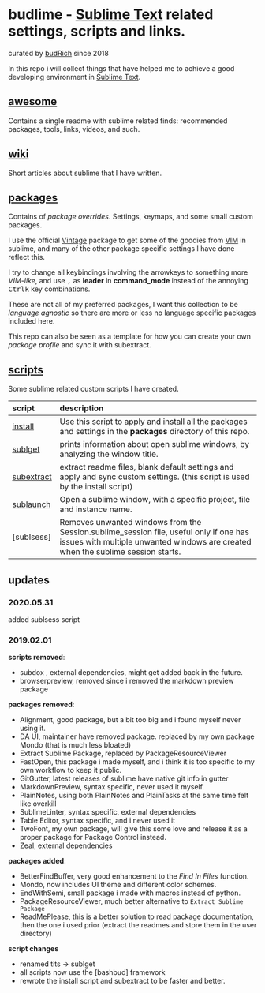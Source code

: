 # budlime - [Sublime Text] related settings, scripts and links.
curated by [budRich] since 2018  

In this repo i will collect things that have helped me to achieve a good developing environment in [Sublime Text].  

## [awesome]

Contains a single readme with sublime related finds: recommended packages, tools, links, videos, and such.

## [wiki]

Short articles about sublime that I have written.

## [packages]

Contains of *package overrides*. Settings, keymaps, and some small custom packages.

I use the official [Vintage] package to get some of the goodies from [VIM] in sublime, and many of the other package specific settings I have done reflect this.  

I try to change all keybindings involving the arrowkeys to something more *VIM-like*, and use <kbd>,</kbd> as **leader** in **command_mode** instead of the annoying <kbd>Ctrl</kbd><kbd>k</kbd> key combinations.

These are not all of my preferred packages, I want this collection to be *language agnostic* so there are more or less no language specific packages included here.

This repo can also be seen as a template for how you can create your own *package profile* and sync it with subextract.

## [scripts]  

Some sublime related custom scripts I have created.  

| script       | description
|:-------------|:---------------------------
| [install]    | Use this script to apply and install all the packages and settings in the **packages** directory of this repo.
| [sublget]    | prints information about open sublime windows, by analyzing the window title.
| [subextract] | extract readme files, blank default settings and apply and sync custom settings. (this script is used by the install script)
| [sublaunch]  | Open a sublime window, with a specific project, file and instance name.          |
| [sublsess]  | Removes unwanted windows from the Session.sublime_session file, useful only if one has issues with multiple unwanted windows are created when the sublime session starts.          |

## updates

### 2020.05.31
added sublsess script

### 2019.02.01

**scripts removed**:  
- subdox , external dependencies, might get added back in the future.
- browserpreview, removed since i removed the markdown preview package

**packages removed**:  
- Alignment, good package, but a bit too big and i found myself never using it.
- DA UI, maintainer have removed package. replaced by my own package Mondo (that is much less bloated)
- Extract Sublime Package, replaced by PackageResourceViewer
- FastOpen, this package i made myself, and i think it is too specific to my own workflow to keep it public.
- GitGutter, latest releases of sublime have native git info in gutter
- MarkdownPreview, syntax specific, never used it myself.
- PlainNotes, using both PlainNotes and PlainTasks at the same time felt like overkill
- SublimeLinter, syntax specific, external dependencies
- Table Editor, syntax specific, and i never used it
- TwoFont, my own package, will give this some love and release it as a proper package for Package Control instead.
- Zeal, external dependencies

**packages added**:  
- BetterFindBuffer, very good enhancement to the *Find In Files* function.
- Mondo, now includes UI theme and different color schemes.
- EndWithSemi, small package i made with macros instead of python.
- PackageResourceViewer, much better alternative to `Extract Sublime Package`
- ReadMePlease, this is a better solution to read package documentation, then the one i used prior (extract the readmes and store them in the user directory)

**script changes**  
- renamed tits -> sublget
- all scripts now use the [bashbud] framework
- rewrote the install script and subextract to be faster and better.

[GTFM]: https://github.com/budlabs/GTFM
[install]: https://github.com/budlabs/budlime/tree/master/install
[VIM]: https://www.vim.org/
[Vintage]: http://www.sublimetext.com/docs/3/vintage.html
[Sublime Text]: https://www.sublimetext.com/
[subextract]: https://github.com/budlabs/budlime/tree/master/src/subextract
[sublget]: https://github.com/budlabs/budlime/tree/master/src/sublget
[install]: https://github.com/budlabs/budlime/tree/master/src/install
[sublaunch]: https://github.com/budlabs/budlime/tree/master/src/sublaunch
[awesome]: https://github.com/budlabs/budlime/tree/master/awesome
[wiki]: https://github.com/budlabs/budlime/tree/master/wiki
[packages]: https://github.com/budlabs/budlime/tree/master/packages
[scripts]: https://github.com/budlabs/budlime/tree/master/scripts
[budRich]: https://budrich.github.io/

